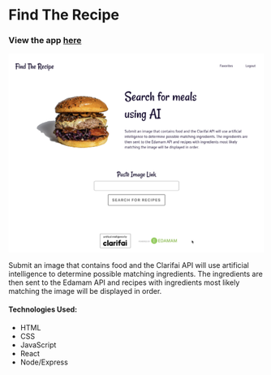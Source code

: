 # Find The Recipe

### View the app [here](https://jordans-recipe-app.now.sh/)

![alt text](https://raw.githubusercontent.com/jordanepps/find-the-recipe-client/master/src/img/screenshot.png 'screenshot of app')

Submit an image that contains food and the Clarifai API will use artificial intelligence to determine possible matching ingredients. The ingredients are then sent to the Edamam API and recipes with ingredients most likely matching the image will be displayed in order.

#### Technologies Used:

- HTML
- CSS
- JavaScript
- React
- Node/Express
